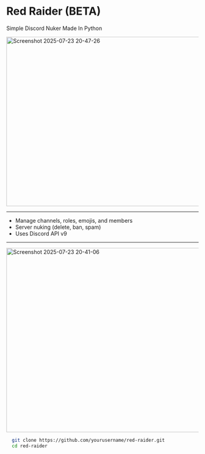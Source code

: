 # Red Raider (BETA)

Simple Discord Nuker Made In Python

<img width="970" height="443" alt="Screenshot 2025-07-23 20-47-26" src="https://github.com/user-attachments/assets/99d68d29-a579-4360-9614-1fb1c4ca0a40" />

---
- Manage channels, roles, emojis, and members  
- Server nuking (delete, ban, spam)  
- Uses Discord API v9  
---

<img width="970" height="482" alt="Screenshot 2025-07-23 20-41-06" src="https://github.com/user-attachments/assets/940a69ba-44b1-4535-a6cc-c7e47b6be64e" />

```bash
  git clone https://github.com/yourusername/red-raider.git
  cd red-raider
```

 
  


